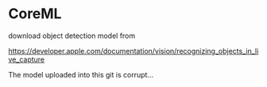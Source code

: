 # CoreML

download object detection model from

https://developer.apple.com/documentation/vision/recognizing_objects_in_live_capture

The model uploaded into this git is corrupt...
